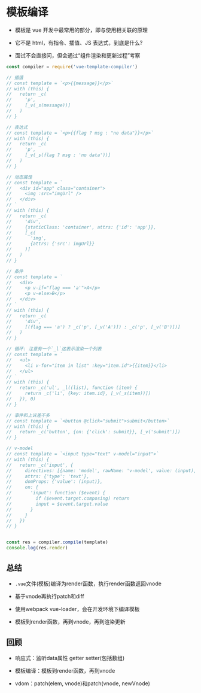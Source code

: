 # 模板编译

- 模板是 vue 开发中最常用的部分，即与使用相关联的原理

- 它不是 html，有指令、插值、JS 表达式，到底是什么?

- 面试不会直接问，但会通过“组件渲染和更新过程”考察


```js
const compiler = require('vue-template-compiler')

// 插值
// const template = `<p>{{message}}</p>`
// with (this) {
//   return _c(
//     'p',
//     [_v(_s(message))]
//   )
// }

// 表达式
// const template = `<p>{{flag ? msg : "no data"}}</p>`
// with (this) {
//   return _c(
//     'p',
//     [_v(_s(flag ? msg : 'no data'))]
//   )
// }

// 动态属性
// const template = `
//   <div id="app" class="container">
//     <img :src="imgUrl" />
//   </div>
// `
// with (this) {
//   return _c(
//     'div',
//     {staticClass: 'container', attrs: {'id': 'app'}},
//     [_c(
//       'img',
//       {attrs: {'src': imgUrl}}
//     )]
//   )
// }

// 条件
// const template = `
//   <div>
//     <p v-if="flag === 'a'">A</p>
//     <p v-else>B</p>
//   </div>
// `
// with (this) {
//   return _c(
//     'div',
//     [(flag === 'a') ? _c('p', [_v('A')]) : _c('p', [_v('B')])]
//   )
// }

// 循环: 注意有一个`_l`这表示渲染一个列表
// const template = `
//   <ul>
//     <li v-for="item in list" :key="item.id">{{item}}</li>
//   </ul>
// `
// with (this) {
//   return _c('ul', _l((list), function (item) {
//     return _c('li', {key: item.id}, [_v(_s(item))])
//   }), 0)
// }

// 事件和上诉差不多
// const template = `<button @click="submit">submit</button>`
// with (this) {
//   return _c('button', {on: {'click': submit}}, [_v('submit')])
// }

// v-model
// const template = `<input type="text" v-model="input">`
// with (this) {
//   return _c('input', {
//     directives: [{name: 'model', rawName: 'v-model', value: (input), expression: 'input'}],
//     attrs: {'type': 'text'},
//     domProps: {'value': (input)},
//     on: {
//       'input': function ($event) {
//         if ($event.target.composing) return
//         input = $event.target.value
//       }
//     }
//   })
// }


const res = compiler.compile(template)
console.log(res.render)
```

## 总结

- `.vue`文件(模板)编译为render函数，执行render函数返回vnode

- 基于vnode再执行patch和diff

- 使用webpack vue-loader，会在开发环境下编译模板

- 模板到render函数，再到vnode，再到渲染更新

## 回顾

- 响应式：监听data属性 getter setter(包括数组)

- 模板编译：模板到render函数，再到vnode

- vdom：patch(elem, vnode)和patch(vnode, newVnode)
